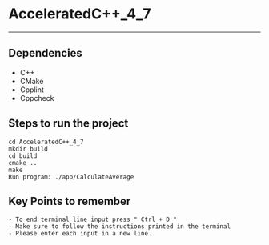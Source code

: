 # AcceleratedC++_4_7
---

## Dependencies
- C++ 
- CMake
- Cpplint
- Cppcheck

## Steps to run the project
```
cd AcceleratedC++_4_7
mkdir build
cd build
cmake ..
make
Run program: ./app/CalculateAverage
```

## Key Points to remember
```
- To end terminal line input press " Ctrl + D "
- Make sure to follow the instructions printed in the terminal
- Please enter each input in a new line.
```
